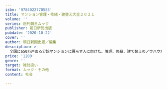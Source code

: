 ```yaml
---
isbn: '9784022770585'
title: マンション管理・修繕・建替え大全２０２１
volume: ''
series: 週刊朝日ムック
publisher: 朝日新聞出版
pubdate: '2020-10-22'
cover: ''
author: 朝日新聞出版／編集
description: >-
  全国に650万戸ある分譲マンションに暮らす人に向けた、管理、修繕、建て替えのノウハウ本。初めて管理組合の理事になった人が知りたい基礎知識から、資産価値を落とさない修繕や建て替えノウハウ、コロナ禍の影響と対策まで特集予定。
price: '1200'
genre: ''
target: 雑誌扱い
format: ムック・その他
content: 社会

---
```

